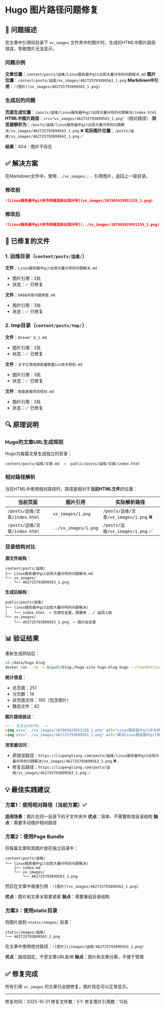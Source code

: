 # Hugo 图片路径问题修复

## 🔴 问题描述

在文章中引用同目录下 `vx_images` 文件夹中的图片时，生成的HTML中图片路径错误，导致图片无法显示。

### 问题示例

**文章位置**：`content/posts/运维/Linux服务器中git出现大量问号的问题解决.md`
**图片位置**：`content/posts/运维/vx_images/462725793899563_1.png`
**Markdown中引用**：`![图片](vx_images/462725793899563_1.png)`

### 生成后的问题

**页面生成位置**：`/posts/运维/linux服务器中git出现大量问号的问题解决/index.html`
**HTML中图片路径**：`src="vx_images/462725793899563_1.png"`（相对路径）
**浏览器解析为**：`/posts/运维/linux服务器中git出现大量问号的问题解决/vx_images/462725793899563_1.png` ❌
**实际图片位置**：`/posts/运维/vx_images/462725793899563_1.png` ✅

**结果**：404 - 图片不存在

## ✅ 解决方案

在Markdown文件中，使用 `../vx_images/...` 引用图片，返回上一级目录。

### 修改前
```markdown
![Linux服务器中git命令终端渲染出现问号](vx_images/107905629951159_1.png)
```

### 修改后
```markdown
![Linux服务器中git命令终端渲染出现问号](../vx_images/107905629951159_1.png)
```

## 📁 已修复的文件

### 1. 运维目录（`content/posts/运维/`）

**文件**：`Linux服务器中git出现大量问号的问题解决.md`
- 图片引用：2处
- 状态：✅ 已修复

**文件**：`0408异常问题排查.md`
- 图片引用：3处
- 状态：✅ 已修复

### 2. tmp目录（`content/posts/tmp/`）

**文件**：`Answer U_1.md`
- 图片引用：2处
- 状态：✅ 已修复

**文件**：`关于亿竞端游英雄联盟1v1技术规划.md`
- 图片引用：3处
- 状态：✅ 已修复

**文件**：`智能客服项目规划.md`
- 图片引用：2处
- 状态：✅ 已修复

## 🔍 原理说明

### Hugo的文章URL生成规则

Hugo为每篇文章生成独立的目录：

```
content/posts/运维/文章.md  →  public/posts/运维/文章/index.html
```

### 相对路径解析

当在HTML中使用相对路径时，路径是相对于**当前HTML文件**的位置：

| 当前页面 | 图片引用 | 实际解析路径 |
|---------|---------|------------|
| `/posts/运维/文章/index.html` | `vx_images/1.png` | `/posts/运维/文章/vx_images/1.png` ❌ |
| `/posts/运维/文章/index.html` | `../vx_images/1.png` | `/posts/运维/vx_images/1.png` ✅ |

### 目录结构对比

**源文件结构**：
```
content/posts/运维/
├── Linux服务器中git出现大量问号的问题解决.md
└── vx_images/
    └── 462725793899563_1.png
```

**生成后结构**：
```
public/posts/运维/
├── linux服务器中git出现大量问号的问题解决/
│   └── index.html  ← 页面在这里，需要用 ../ 返回上级
└── vx_images/
    └── 462725793899563_1.png  ← 图片在这里
```

## 📊 验证结果

重新生成网站后：
```bash
cd /data/hugo-blog
docker run --rm -v $(pwd)/blog:/hugo-site hugo-blog hugo --cleanDestinationDir
```

**统计信息**：
- 总页面：251
- 分页数：14
- 非页面文件：190（包含图片）
- 静态文件：42

**图片路径验证**：
```html
<!-- 修复后的HTML -->
<img src="../vx_images/107905629951159_1.png" alt="Linux服务器中git命令终端渲染出现问号">
<img src="../vx_images/462725793899563_1.png" alt="解决Linux服务器中git命令终端渲染出现问号">
```

**浏览器访问**：
- 原错误路径：`https://liupengliang.com/posts/运维/linux服务器中git出现大量问号的问题解决/vx_images/462725793899563_1.png` ❌
- 修复后路径：`https://liupengliang.com/posts/运维/vx_images/462725793899563_1.png` ✅

## 💡 最佳实践建议

### 方案1：使用相对路径（当前方案）✅
**适用场景**：图片在同一目录下的子文件夹中
**优点**：简单、不需要修改目录结构
**缺点**：需要手动维护相对路径

### 方案2：使用Page Bundle
将每篇文章和其图片放在独立目录中：
```
content/posts/运维/
└── linux服务器中git出现大量问号的问题解决/
    ├── index.md
    └── vx_images/
        └── 462725793899563_1.png
```
然后在文章中直接引用：`![图片](vx_images/462725793899563_1.png)`

**优点**：图片和文章关联更紧密
**缺点**：需要重组目录结构

### 方案3：使用static目录
将图片放到 `static/images/` 目录：
```
static/images/运维/
└── 462725793899563_1.png
```
在文章中使用绝对路径：`![图片](/images/运维/462725793899563_1.png)`

**优点**：路径固定，不受文章URL影响
**缺点**：图片和文章分离，不便于管理

## ✅ 修复完成

所有引用 `vx_images` 的文章已全部修复，图片现在可以正常显示。

---
修复时间：2025-10-21
修复文件数：5个
修复图片引用数：12处

